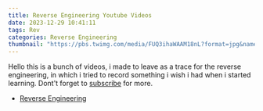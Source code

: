 ```yaml
---
title: Reverse Engineering Youtube Videos
date: 2023-12-29 10:41:11
tags: Rev
categories: Reverse Engineering
thumbnail: "https://pbs.twimg.com/media/FUQ3ihaWAAM18nL?format=jpg&name=4096x4096"
---
```

Hello this is a bunch of videos, i made to leave as a trace for the reverse engineering, in which i tried to record something i wish i had when i started learning.
Dont't forget to [subscribe](https://www.youtube.com/channel/UCBudTXoJ6fJEcN5XBi2_xHw) for more.
* [Reverse Engineering](../../../../Articles)
